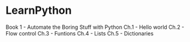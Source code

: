 # LearnPython
Book 1 - Automate the Boring Stuff with Python
Ch.1 - Hello world
Ch.2 - Flow control
Ch.3 - Funtions
Ch.4 - Lists
Ch.5 - Dictionaries

